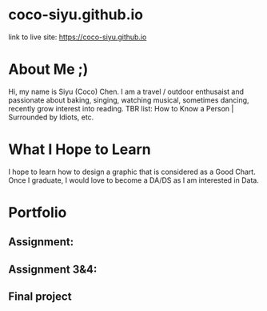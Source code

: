# coco-siyu.github.io

link to live site: https://coco-siyu.github.io

# About Me ;)
Hi, my name is Siyu (Coco) Chen. I am a travel / outdoor enthusaist and passionate about baking, singing, watching musical, sometimes dancing, recently grow interest into reading. 
    TBR list: How to Know a Person | Surrounded by Idiots, etc. 

# What I Hope to Learn
I hope to learn how to design a graphic that is considered as a Good Chart.
Once I graduate, I would love to become a DA/DS as I am interested in Data.

# Portfolio

## Assignment: 

## Assignment 3&4: 

## Final project


